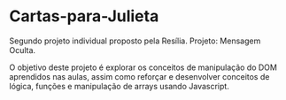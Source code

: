# Cartas-para-Julieta
Segundo projeto individual proposto pela Resília.
Projeto: Mensagem Oculta.

O objetivo deste projeto é explorar os conceitos de manipulação do DOM aprendidos nas aulas, assim como reforçar e desenvolver conceitos de lógica, funções e manipulação de arrays usando Javascript.
